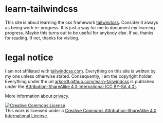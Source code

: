 # learn-tailwindcss
This site is about learning the css framework [tailwindcss](tailwindcss.com). 
Consider it always as being work-in-progress. 
It is just a way for me to document my learning progress. 
Maybe this turns out to be useful for anybody else. If so, thanks for reading.
If not, thanks for visiting.

# legal notice
I am not affiliated with [tailwindcss.com](tailwindcss.com). 
Everything on this site is written by my one unless otherwise stated. Consequently, I am the copyright holder. Everything under the url [arkordt.github.com/learn-tailwindcss]() is published under the [Attribution-ShareAlike 4.0 International (CC BY-SA 4.0)](https://creativecommons.org/licenses/by-sa/4.0/).

More information about [privacy](privacy.md).

<a rel="license" href="http://creativecommons.org/licenses/by-sa/4.0/"><img alt="Creative Commons License" style="border-width:0" src="https://i.creativecommons.org/l/by-sa/4.0/88x31.png" /></a><br />This work is licensed under a <a rel="license" href="http://creativecommons.org/licenses/by-sa/4.0/">Creative Commons Attribution-ShareAlike 4.0 International License</a>.
